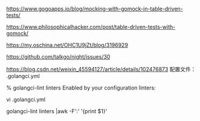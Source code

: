 https://www.gogoapps.io/blog/mocking-with-gomock-in-table-driven-tests/

https://www.philosophicalhacker.com/post/table-driven-tests-with-gomock/

https://my.oschina.net/OHC1U9jZt/blog/3196929

https://github.com/talkgo/night/issues/30



https://blog.csdn.net/weixin_45594127/article/details/102476873
配置文件：
.golangci.yml

% golangci-lint linters
Enabled by your configuration linters:

vi .golangci.yml


golangci-lint linters  |awk -F':' '{print $1}'


